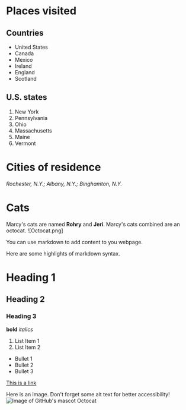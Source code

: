 # Places visited

## Countries
* United States
* Canada
* Mexico
* Ireland
* England
* Scotland

## U.S. states
1. New York
2. Pennsylvania
3. Ohio
4. Massachusetts
5. Maine
6. Vermont

# Cities of residence

*Rochester, N.Y.; Albany, N.Y.; Binghamton, N.Y.*

# Cats

Marcy's cats are named **Rohry** and **Jeri**. Marcy's cats combined are an octocat.
![Octocat.png]




You can use markdown to add content to you webpage.

Here are some highlights of markdown syntax.

# Heading 1
## Heading 2
### Heading 3

**bold**
*italics*

1. List Item 1
2. List Item 2

* Bullet 1
* Bullet 2
* Bullet 3

[This is a link](https://google.com)

Here is an image. Don't forget some alt text for better accessibility!
![Image of GitHub's mascot Octocat](images/Octocat.png)
